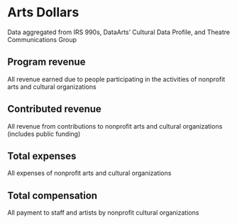 # Arts Dollars
Data aggregated from IRS 990s, DataArts’ Cultural Data Profile, and Theatre Communications Group
## Program revenue
All revenue earned due to people participating in the activities of nonprofit arts and cultural organizations
## Contributed revenue
All revenue from contributions to nonprofit arts and cultural organizations (includes public funding)
## Total expenses
All expenses of nonprofit arts and cultural organizations
## Total compensation
All payment to staff and artists by nonprofit cultural organizations
